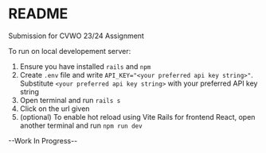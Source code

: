 # README

Submission for CVWO 23/24 Assignment

To run on local developement server:
1. Ensure you have installed ```rails``` and ```npm```
2. Create ```.env``` file and write ```API_KEY="<your preferred api key string>"```.
   Substitute ```<your preferred api key string>``` with your preferred API key string
3. Open terminal and run ```rails s```
4. Click on the url given
5. (optional) To enable hot reload using Vite Rails for frontend React,
   open another terminal and run ```npm run dev```

--Work In Progress--
